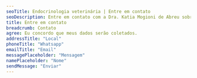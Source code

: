 ```yaml
---
seoTitle: Endocrinologia veterinária | Entre em contato
seoDescription: Entre em contato com a Dra. Katia Mogioni de Abreu sobre endocrinologia veterinária ou veja mais detalhes sobre local, telefone e e-mail.
title: Entre em contato
breadcrumb: Contato
agree: Eu concordo que meus dados serão coletados.
addressTitle: "Local"
phoneTitle: "Whatsapp" 
emailTitle: "Email" 
messagePlaceholder: "Mensagem"
namePlaceholder: "Nome"
sendMessage: "Enviar"
---
```

